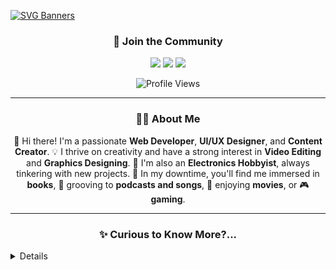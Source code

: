 [![SVG Banners](https://svg-banners.vercel.app/api?type=luminance&text1=Wisdom%20Fox&width=1000&height=200)](https://github.com/narainkarthikv/svg-banners)

<h3 align="center">
  🙋 Join the Community
</h3>

<p align="center">
  <a href="https://ko-fi.com/wisdom-fox" target="_blank"><img src="https://img.shields.io/badge/Ko--fi-F16061?style=for-the-badge&logo=ko-fi&logoColor=white"></a>
  <a href="https://www.patreon.com/user?u=72747187" target="_blank"><img src="https://img.shields.io/badge/Patreon-F96854?style=for-the-badge&logo=patreon&logoColor=white"></a>
  <a href="https://discord.gg/cb6tqTfk" target="_blank"><img src="https://img.shields.io/badge/Discord-5865F2?style=for-the-badge&logo=discord&logoColor=white"></a>
</p>

<p align="center">
  <img src="https://komarev.com/ghpvc/?username=narainkarthikv&color=brightgreen" alt="Profile Views" />
</p>

---

<h3 align="center">
  🧑‍🏫 About Me
</h3>

<p align="center">
  📖 Hi there! I'm a passionate <strong>Web Developer</strong>, <strong>UI/UX Designer</strong>, and <strong>Content Creator</strong>.  
  💡 I thrive on creativity and have a strong interest in <strong>Video Editing</strong> and <strong>Graphics Designing</strong>.  
  🪫 I'm also an <strong>Electronics Hobbyist</strong>, always tinkering with new projects.  
  📘 In my downtime, you'll find me immersed in <strong>books</strong>, 🎵 grooving to <strong>podcasts and songs</strong>, 🎥 enjoying <strong>movies</strong>, or 🎮 <strong>gaming</strong>.
</p>

---

<summary><h3 align="center">✨ Curious to Know More?...</h3></summary>
<details>


<h3 align="center">
  😍 My Interests 
</h3>

<p align="center">
  🔭 Currently, I'm diving deep into <strong>Content Creation</strong>, <strong>Web Development</strong>, and <strong>UI/UX Design</strong>.  
  🌱 I'm also expanding my knowledge in <strong>Cloud Computing</strong>, <strong>Linux</strong>, and <strong>Electronics</strong>.  
  👯 I'm eager to collaborate on <strong>innovative and creative ideas</strong>.  
  ⚡ Fun fact: I find working with <strong>Linux</strong> way more exciting than <strong>Windows</strong>!
</p>

---

<h3 align="center">
  🏆 GitHub Trophies
</h3>

<p align="center">
  <img src="https://github-profile-trophy.vercel.app/?username=narainkarthikv&theme=tokyonight&no-frame=true&margin-w=15&margin-h=15" alt="GitHub Trophies" />
</p>

---

<h3 align="center">
  📫 Connect with Me
</h3>

<p align="center">
  <a href="https://www.linkedin.com/in/narainkarthik-vellingiri/" target="_blank"><img src="https://img.shields.io/badge/LinkedIn-0077B5?style=for-the-badge&logo=linkedin&logoColor=white"></a>
  <a href="https://narainkarthik.me" target="_blank"><img src="https://img.shields.io/badge/Portfolio-%23000000.svg?style=for-the-badge&logo=firefox&logoColor=#FF7139"></a>
  <a href="https://www.gitlab.com/narainkarthikv" target="_blank"><img src="https://img.shields.io/badge/gitlab-%23181717.svg?style=for-the-badge&logo=gitlab&logoColor=white"></a>
  <a href="https://leetcode.com/Narainkarthik31/" target="_blank"><img src="https://img.shields.io/badge/LeetCode-FFA116?style=for-the-badge&logo=LeetCode&logoColor=black"></a>
  <a href="https://www.geeksforgeeks.org/user/narainkarthik812/" target="_blank"><img src="https://img.shields.io/badge/GeeksforGeeks-298D46?style=for-the-badge&logo=geeksforgeeks&logoColor=white"></a>
  <a href="https://www.codingninjas.com/studio/profile/Narainkarthikv" target="_blank"><img src="https://img.shields.io/badge/Coding%20Ninjas-DD6620?style=for-the-badge&logo=codingninjas&logoColor=white"></a>
  <a href="https://steamcommunity.com/profiles/76561199130656975/" target="_blank"><img src="https://img.shields.io/badge/Steam-000000?style=for-the-badge&logo=steam&logoColor=white"></a>
  <a href="https://open.spotify.com/user/31kjez2sc5umwskdatczxceb3xdi?si=gM0fW9oQRkuFm7W3UuCE8A&nd=1" target="_blank"><img src="https://img.shields.io/badge/Spotify-1ED760?&style=for-the-badge&logo=spotify&logoColor=white"></a>
</p>

---

<h3 align="center">
  💻 My Tech Stack
</h3>

<p align="center">
  <table align="center">
    <tr>
      <th>Frontend</th>
      <th>Backend</th>
      <th>Cloud</th>
      <th>Database</th>
      <th>CI/CD</th>
      <th>Tools</th>
      <th>OS</th>
    </tr>
    <tr>
      <td><img src="https://skillicons.dev/icons?i=html,css,javascript,react,figma,bootstrap,materialui,tailwind" /></td>
      <td><img src="https://skillicons.dev/icons?i=nodejs,express" /></td>
      <td><img src="https://skillicons.dev/icons?i=azure" /></td>
      <td><img src="https://skillicons.dev/icons?i=mongodb,firebase" /></td>
      <td><img src="https://skillicons.dev/icons?i=git,github,gitlab,githubactions" /></td>
      <td><img src="https://skillicons.dev/icons?i=ansible,postman,notion,docker,kubernetes" /></td>
      <td><img src="https://skillicons.dev/icons?i=linux,ubuntu,windows" /></td>
    </tr>
  </table>
</p>

---

<h3 align="center">
  🌟 Featured Projects
</h3>

<p align="center">
  <a href="https://wisdomfox-fit-track.netlify.app/"> <img src="https://github.com/narainkarthikv/narainkarthikv/blob/main/assets/images/fit-track.jpg" height="75px" width="75px" target="_blank"/></a>
  <a href="https://wisdomfox-sticky-memo.netlify.app/"> <img src="https://github.com/narainkarthikv/narainkarthikv/blob/main/assets/images/sticky-memo.jpg" height="75px" width="75px" target="_blank"/></a>
  <a href="https://nmoji.netlify.app/"> <img src="https://github.com/narainkarthikv/narainkarthikv/blob/main/assets/images/nmoji.jpg" height="75px" width="75px" target="_blank"/></a>
  <a href="https://contribution-cards.netlify.app/"> <img src="https://github.com/narainkarthikv/narainkarthikv/blob/main/assets/images/contribution-cards.jpg" height="75px" width="75px" target="_blank"/></a>
</p>

<p align="center">
  <img src="https://github-readme-stats.vercel.app/api?username=narainkarthikv&theme=tokyonight&hide_border=true" alt="GitHub Stats" />
  <img src="https://github-readme-stats.vercel.app/api/top-langs/?username=narainkarthikv&layout=compact&theme=tokyonight&count_private=true&hide_border=true" alt="Top Languages" />
</p>

---

![SVG Banners](https://github.com/narainkarthikv/narainkarthikv/blob/main/assets/svg/wavy-footer.svg)
